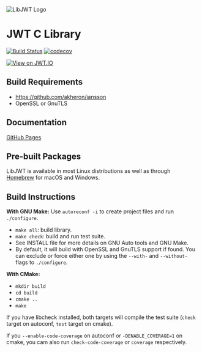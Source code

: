 ![LibJWT Logo](https://user-images.githubusercontent.com/320303/33439880-82406da4-d5bc-11e7-8959-6d53553c1984.png)

# JWT C Library

[![Build Status](https://app.travis-ci.com/benmcollins/libjwt.svg?branch=master)](https://app.travis-ci.com/github/benmcollins/libjwt) [![codecov](https://codecov.io/gh/benmcollins/libjwt/graph/badge.svg?token=MhCaZ8cpwQ)](https://codecov.io/gh/benmcollins/libjwt)

[![View on JWT.IO](http://jwt.io/img/badge.svg)](https://jwt.io)

## Build Requirements

- https://github.com/akheron/jansson
- OpenSSL or GnuTLS

## Documentation

[GitHub Pages](https://benmcollins.github.io/libjwt/)

## Pre-built Packages

LibJWT is available in most Linux distributions as well as through [Homebrew](https://brew.sh/)
for macOS and Windows.

## Build Instructions

**With GNU Make:** Use ``autoreconf -i`` to create project files and run ``./configure``.
- ``make all``: build library.
- ``make check``: build and run test suite.
- See INSTALL file for more details on GNU Auto tools and GNU Make.
- By default, it will build with OpenSSL and GnuTLS support if found. You can
  exclude or force either one by using the ``--with-`` and ``--without-`` flags
  to ``./configure``.

**With CMake:**
- ``mkdir build``
- ``cd build``
- ``cmake ..``
- ``make``

If you have libcheck installed, both targets will compile the test suite
(``check`` target on autoconf, ``test`` target on cmake).

If you ``--enable-code-coverage`` on autoconf or ``-DENABLE_COVERAGE=1``
on cmake, you cam also run ``check-code-coverage`` or ``coverage``
respectively.
